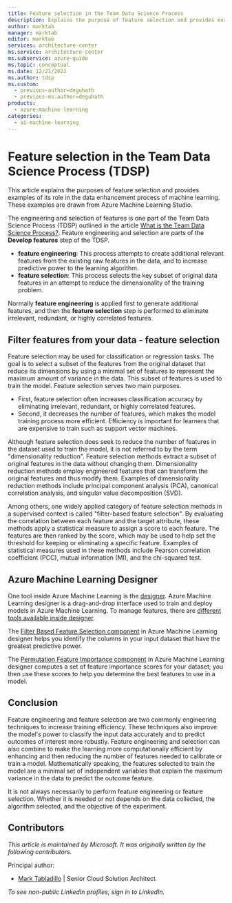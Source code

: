 ```yaml
---
title: Feature selection in the Team Data Science Process
description: Explains the purpose of feature selection and provides examples of their role in the data enhancement process of machine learning.
author: marktab
manager: marktab
editor: marktab
services: architecture-center
ms.service: architecture-center
ms.subservice: azure-guide
ms.topic: conceptual
ms.date: 12/21/2021
ms.author: tdsp
ms.custom:
  - previous-author=deguhath
  - previous-ms.author=deguhath
products:
  - azure-machine-learning
categories:
  - ai-machine-learning
---
```

# Feature selection in the Team Data Science Process (TDSP)

This article explains the purposes of feature selection and provides examples of its role in the data enhancement process of machine learning. These examples are drawn from Azure Machine Learning Studio.

The engineering and selection of features is one part of the Team Data Science Process (TDSP) outlined in the article [What is the Team Data Science Process?](overview.yml). Feature engineering and selection are parts of the **Develop features** step of the TDSP.

* **feature engineering**: This process attempts to create additional relevant features from the existing raw features in the data, and to increase predictive power to the learning algorithm.
* **feature selection**: This process selects the key subset of original data features in an attempt to reduce the dimensionality of the training problem.

Normally **feature engineering** is applied first to generate additional features, and then the **feature selection** step is performed to eliminate irrelevant, redundant, or highly correlated features.

## Filter features from your data - feature selection

Feature selection may be used for classification or regression tasks. The goal is to select a subset of the features from the original dataset that reduce its dimensions by using a minimal set of features to represent the maximum amount of variance in the data. This subset of features is used to train the model. Feature selection serves two main purposes.

* First, feature selection often increases classification accuracy by eliminating irrelevant, redundant, or highly correlated features.
* Second, it decreases the number of features, which makes the model training process more efficient. Efficiency is important for learners that are expensive to train such as support vector machines.

Although feature selection does seek to reduce the number of features in the dataset used to train the model, it is not referred to by the term "dimensionality reduction". Feature selection methods extract a subset of original features in the data without changing them. Dimensionality reduction methods employ engineered features that can transform the original features and thus modify them. Examples of dimensionality reduction methods include principal component analysis (PCA), canonical correlation analysis, and singular value decomposition (SVD).

Among others, one widely applied category of feature selection methods in a supervised context is called "filter-based feature selection". By evaluating the correlation between each feature and the target attribute, these methods apply a statistical measure to assign a score to each feature. The features are then ranked by the score, which may be used to help set the threshold for keeping or eliminating a specific feature. Examples of statistical measures used in these methods include Pearson correlation coefficient (PCC), mutual information (MI), and the chi-squared test.

## Azure Machine Learning Designer

One tool inside Azure Machine Learning is the [designer](/azure/machine-learning/concept-designer). Azure Machine Learning designer is a drag-and-drop interface used to train and deploy models in Azure Machine Learning. To manage features, there are [different tools available inside designer](/azure/machine-learning/how-to-select-algorithms#number-of-features).

The [Filter Based Feature Selection component](/azure/machine-learning/component-reference/filter-based-feature-selection) in Azure Machine Learning designer helps you identify the columns in your input dataset that have the greatest predictive power. 

The [Permutation Feature Importance component](/azure/machine-learning/component-reference/permutation-feature-importance) in Azure Machine Learning designer computes a set of feature importance scores for your dataset; you then use these scores to help you determine the best features to use in a model.


## Conclusion

Feature engineering and feature selection are two commonly engineering techniques to increase training efficiency. These techniques also improve the model's power to classify the input data accurately and to predict outcomes of interest more robustly. Feature engineering and selection can also combine to make the learning more computationally efficient by enhancing and then reducing the number of features needed to calibrate or train a model. Mathematically speaking, the features selected to train the model are a minimal set of independent variables that explain the maximum variance in the data to predict the outcome feature.

It is not always necessarily to perform feature engineering or feature selection. Whether it is needed or not depends on the data collected, the algorithm selected, and the objective of the experiment.

<!-- Module References -->
[feature-hashing]: /azure/machine-learning/studio-module-reference/feature-hashing
[filter-based-feature-selection]: /previous-versions/azure/dn905854(v=azure.100)
[fisher-linear-discriminant-analysis]: /azure/machine-learning/studio-module-reference/fisher-linear-discriminant-analysis

## Contributors

*This article is maintained by Microsoft. It was originally written by the following contributors.* 

Principal author:

 - [Mark Tabladillo](https://www.linkedin.com/in/marktab/) | Senior Cloud Solution Architect

*To see non-public LinkedIn profiles, sign in to LinkedIn.*
